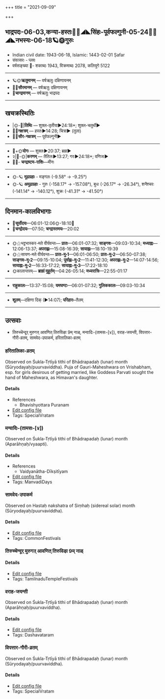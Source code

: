 +++
title = "2021-09-09"

+++
## भाद्रपदः-06-03,कन्या-हस्तः🌛🌌◢◣सिंहः-पूर्वफल्गुनी-05-24🌌🌞◢◣नभस्यः-06-18🪐🌞गुरुः
- Indian civil date: 1943-06-18, Islamic: 1443-02-01 Ṣafar
- संवत्सरः - प्लवः
- वर्षसङ्ख्या 🌛- शकाब्दः 1943, विक्रमाब्दः 2078, कलियुगे 5122
___________________
- 🪐🌞**ऋतुमानम्** — वर्षऋतुः दक्षिणायनम्
- 🌌🌞**सौरमानम्** — वर्षऋतुः दक्षिणायनम्
- 🌛**चान्द्रमानम्** — वर्षऋतुः भाद्रपदः
___________________


## खचक्रस्थितिः
- |🌞-🌛|**तिथिः** — शुक्ल-तृतीया►24:18*; शुक्ल-चतुर्थी►  
- 🌌🌛**नक्षत्रम्** — हस्तः►14:28; चित्रा► (तुला)  
- 🌌🌞**सौर-नक्षत्रम्** — पूर्वफल्गुनी►  
___________________
- 🌛+🌞**योगः** — शुक्लः►20:37; ब्रह्म►  
- २|🌛-🌞|**करणम्** — तैतिलः►13:27; गरः►24:18*; वणिजः►  
- 🌌🌛- **चन्द्राष्टम-राशिः**—मीनः  
___________________
- 🌞-🪐 **मूढग्रहाः** - मङ्गलः (-9.58° → -9.25°)
- 🌞-🪐 **अमूढग्रहाः** - गुरुः (-158.17° → -157.08°), बुधः (-26.17° → -26.34°), शनैश्चरः (-141.14° → -140.12°), शुक्रः (-41.31° → -41.50°)
___________________


## दिनमान-कालविभागाः
- 🌅**सूर्योदयः**—06:01-12:06🌞️-18:10🌇  
- 🌛**चन्द्रोदयः**—07:50; **चन्द्रास्तमयः**—20:02  
___________________
- 🌞⚝भट्टभास्कर-मते वीर्यवन्तः— **प्रातः**—06:01-07:32; **साङ्गवः**—09:03-10:34; **मध्याह्नः**—12:06-13:37; **अपराह्णः**—15:08-16:39; **सायाह्नः**—18:10-19:39  
- 🌞⚝सायण-मते वीर्यवन्तः— **प्रातः-मु॰1**—06:01-06:50; **प्रातः-मु॰2**—06:50-07:38; **साङ्गवः-मु॰2**—09:15-10:04; **पूर्वाह्णः-मु॰2**—11:41-12:30; **अपराह्णः-मु॰2**—14:07-14:56; **सायाह्नः-मु॰2**—16:33-17:22; **सायाह्नः-मु॰3**—17:22-18:10  
- 🌞कालान्तरम्— **ब्राह्मं मुहूर्तम्**—04:26-05:14; **मध्यरात्रिः**—22:55-01:17  
___________________
- **राहुकालः**—13:37-15:08; **यमघण्टः**—06:01-07:32; **गुलिककालः**—09:03-10:34  
___________________
- **शूलम्**—दक्षिणा दिक् (►14:07); **परिहारः**–तैलम्  
___________________

## उत्सवाः
- तिरुच्चॆन्दूर् मुरुगऩ् आवणित् तिरुविऴा 9म् नाळ्, मन्वादिः-(तामसः-[४]), वराह-जयन्ती, विपत्तार-गौरी-व्रतम्, सामवेद-उपाकर्म, हरितालिका-व्रतम्
### हरितालिका-व्रतम्

Observed on Śukla-Tṛtīyā tithi of Bhādrapadaḥ (lunar) month (Sūryodayaḥ/puurvaviddha). Puja of Gauri-Maheshwara on Vrishabham, esp. for girls desirous of getting married, like Goddess Parvati sought the hand of Maheshwara, as Himavan's daughter.

#### Details
- References
  - Bhavishyottara Puranam
- [Edit config file](https://github.com/jyotisham/adyatithi/tree/master/general/lunar_month/tithi/06/03/haritAlikA-vratam.toml)
- Tags: SpecialVratam


### मन्वादिः-(तामसः-[४])

Observed on Śukla-Tṛtīyā tithi of Bhādrapadaḥ (lunar) month (Aparāhṇaḥ/vyaapti). 

#### Details
- References
  - Vaidyanātha-Dīkṣitīyam
- [Edit config file](https://github.com/jyotisham/adyatithi/tree/master/time_focus/yugAdiH/lunar_month/tithi/06/03/manvAdiH~%28tAmasaH~%5B4%5D%29.toml)
- Tags: ManvadiDays


### सामवेद-उपाकर्म

Observed on Hastaḥ nakshatra of Siṃhaḥ (sidereal solar) month (Sūryodayaḥ/puurvaviddha). 

#### Details
- [Edit config file](https://github.com/jyotisham/adyatithi/tree/master/gRhya/general/sidereal_solar_month/nakshatra/05/13/sAmavEda-upAkarma.toml)
- Tags: CommonFestivals


### तिरुच्चॆन्दूर् मुरुगऩ् आवणित् तिरुविऴा 9म् नाळ्



#### Details
- [Edit config file](https://github.com/jyotisham/adyatithi/tree/master/temples/Tamil/relative_event/tiruccendUr%20AvaNit%20tiruvizhA%20nir2aivu/offset__-3/tiruccendUr%20murugan2%20AvaNit%20tiruvizhA%20%23%239%23%23m%20nAL.toml)
- Tags: TamilnaduTempleFestivals


### वराह-जयन्ती

Observed on Śukla-Tṛtīyā tithi of Bhādrapadaḥ (lunar) month (Aparāhṇaḥ/puurvaviddha). 

#### Details
- [Edit config file](https://github.com/jyotisham/adyatithi/tree/master/devatA/vaiShNava/lunar_month/tithi/06/03/varAha~jayantI.toml)
- Tags: Dashavataram


### विपत्तार-गौरी-व्रतम्

Observed on Śukla-Tṛtīyā tithi of Bhādrapadaḥ (lunar) month (Sūryodayaḥ/puurvaviddha). 

#### Details
- [Edit config file](https://github.com/jyotisham/adyatithi/tree/master/devatA/umA/lunar_month/tithi/06/03/vipattAra-gaurI-vratam.toml)
- Tags: SpecialVratam


